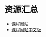 # 资源汇总

- [课程网站](https://missing.csail.mit.edu/)
- [课程网站中文版](https://missing-semester-cn.github.io/)